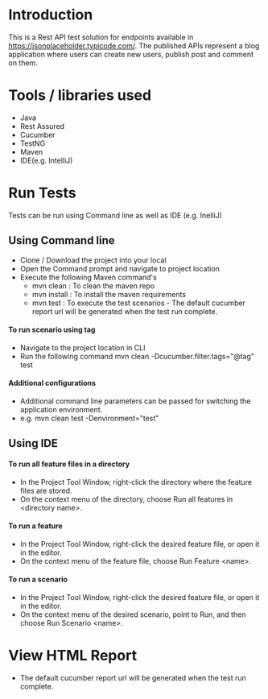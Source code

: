 # Introduction

 This is a Rest API test solution for endpoints available in https://jsonplaceholder.typicode.com/. The published APIs represent a blog application where users can create new users, publish post and comment on them.


# Tools / libraries used
- Java
- Rest Assured
- Cucumber
- TestNG
- Maven
- IDE(e.g. IntelliJ)

# Run Tests

Tests can be run using Command line as well as IDE (e.g. InelliJ)

## Using Command line
- Clone / Download the project into your local
- Open the Command prompt and navigate to project location
- Execute the following Maven command's
  - mvn clean : To clean the maven repo
  - mvn install : To install the maven requirements
  - mvn test : To execute the test scenarios - The default cucumber report url will be generated when the test run complete.

#### To run scenario using tag
- Navigate to the project location in CLI
- Run the following command mvn clean -Dcucumber.filter.tags="@tag" test

#### Additional configurations
- Additional command line parameters can be passed for switching the application environment.
- e.g. mvn clean test -Denvironment="test"

## Using IDE 
#### To run all feature files in a directory﻿
- In the Project Tool Window, right-click the directory where the feature files are stored.
- On the context menu of the directory, choose Run all features in \<directory name\>.

#### To run a feature﻿
- In the Project Tool Window, right-click the desired feature file, or open it in the editor.
- On the context menu of the feature file, choose Run Feature \<name\>.

#### To run a scenario﻿
- In the Project Tool Window, right-click the desired feature file, or open it in the editor.
- On the context menu of the desired scenario, point to Run, and then choose Run Scenario \<name\>.

# View HTML Report
- The default cucumber report url will be generated when the test run complete.


   